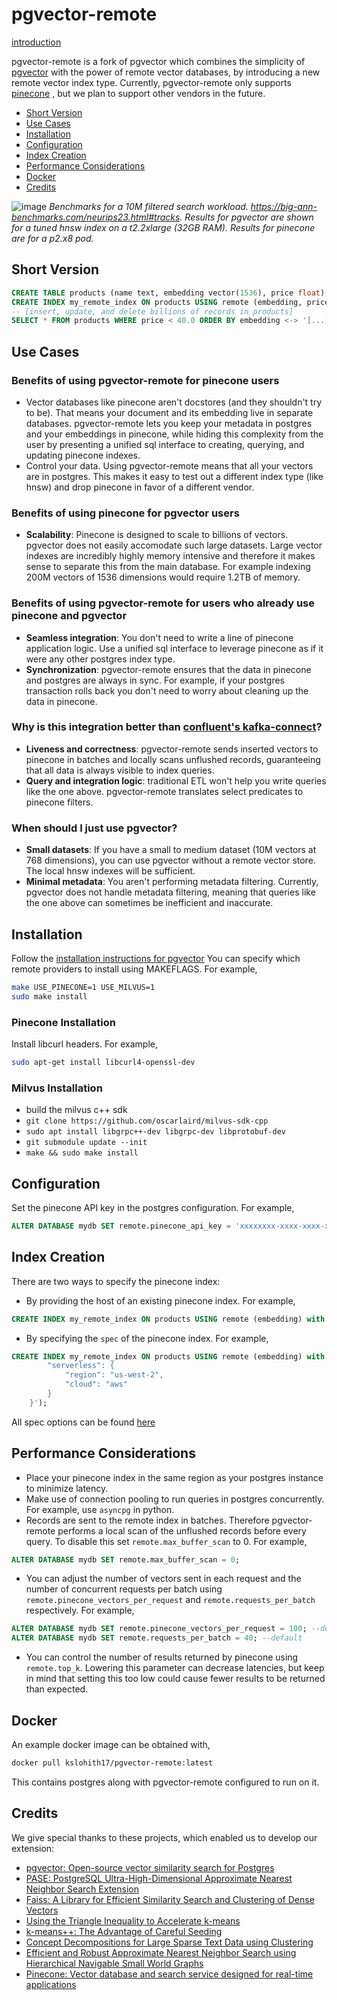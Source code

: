 # pgvector-remote

[introduction](https://medium.com/@sweta.vooda/pgvector-remote-a-pgvector-fork-with-the-performance-of-pinecone-5d8a7f6a50bd)

pgvector-remote is a fork of pgvector which combines the simplicity of [pgvector](https://github.com/pgvector/pgvector)
with the power of remote vector databases, by introducing a new remote vector index type. Currently, pgvector-remote only supports [pinecone]("https://www.pinecone.io/")
, but we plan to support other vendors in the future.
- [Short Version](#short-version)
- [Use Cases](#use-cases)
- [Installation](#installation)
- [Configuration](#configuration)
- [Index Creation](#index-creation)
- [Performance Considerations](#performance-considerations)
- [Docker](#docker)
- [Credits](#credits)


![image](https://github.com/georgia-tech-db/pgvector-remote/assets/66109536/707eb52e-50f5-4675-8e66-d0a97066afd0)
*Benchmarks for a 10M filtered search workload. https://big-ann-benchmarks.com/neurips23.html#tracks. Results for pgvector are shown for a tuned hnsw index on a t2.2xlarge (32GB RAM). Results for pinecone are for a p2.x8 pod.*

## Short Version

```sql
CREATE TABLE products (name text, embedding vector(1536), price float);
CREATE INDEX my_remote_index ON products USING remote (embedding, price) with (host = 'my-pinecone-index.pinecone.io');
-- [insert, update, and delete billions of records in products]
SELECT * FROM products WHERE price < 40.0 ORDER BY embedding <-> '[...]' LIMIT 10; -- pinecone performs this query, including the price predicate

```

## Use Cases
### Benefits of using pgvector-remote for pinecone users

- Vector databases like pinecone aren't docstores (and they shouldn't try to be). That means your document and its embedding live in separate databases. pgvector-remote lets you keep your metadata in postgres and your embeddings in pinecone, while hiding this complexity from the user by presenting a unified sql interface to creating, querying, and updating pinecone indexes.
- Control your data. Using pgvector-remote means that all your vectors are in postgres. This makes it easy to test out a different index type (like hnsw) and drop pinecone in favor of a different vendor.

### Benefits of using pinecone for pgvector users
- **Scalability**: Pinecone is designed to scale to billions of vectors. pgvector does not easily accomodate such large datasets. Large vector indexes are incredibly highly memory intensive and therefore it makes sense to separate this from the main database. For example indexing 200M vectors of 1536 dimensions would require 1.2TB of memory.

### Benefits of using pgvector-remote for users who already use pinecone and pgvector
- **Seamless integration**: You don't need to write a line of pinecone application logic. Use a unified sql interface to leverage pinecone as if it were any other postgres index type.
- **Synchronization**: pgvector-remote ensures that the data in pinecone and postgres are always in sync. For example, if your postgres transaction rolls back you don't need to worry about cleaning up the data in pinecone.

### Why is this integration better than [confluent's kafka-connect](https://www.pinecone.io/confluent-integration/)?
- **Liveness and correctness**: pgvector-remote sends inserted vectors to pinecone in batches and locally scans unflushed records, guaranteeing that all data is always visible to index queries.
- **Query and integration logic**: traditional ETL won't help you write queries like the one above. pgvector-remote translates select predicates to pinecone filters.

### When should I just use pgvector?
- **Small datasets**: If you have a small to medium dataset (10M vectors at 768 dimensions), you can use pgvector without a remote vector store. The local hnsw indexes will be sufficient.
- **Minimal metadata**: You aren't performing metadata filtering. Currently, pgvector does not handle metadata filtering, meaning that queries like the one above can sometimes be inefficient and inaccurate.

## Installation


Follow the [installation instructions for pgvector](https://github.com/pgvector/pgvector?tab=readme-ov-file#installation-notes---linux-and-mac)
You can specify which remote providers to install using MAKEFLAGS. For example,
```sh
make USE_PINECONE=1 USE_MILVUS=1
sudo make install
```

### Pinecone Installation
Install libcurl headers. For example,
```sh
sudo apt-get install libcurl4-openssl-dev
```

### Milvus Installation
- build the milvus c++ sdk
- `git clone https://github.com/oscarlaird/milvus-sdk-cpp`
- `sudo apt install libgrpc++-dev libgrpc-dev libprotobuf-dev`
- `git submodule update --init`
- `make && sudo make install`



## Configuration

Set the pinecone API key in the postgres configuration. For example,
```sql
ALTER DATABASE mydb SET remote.pinecone_api_key = 'xxxxxxxx-xxxx-xxxx-xxxx–xxxxxxxxxxxx';
```

## Index Creation

There are two ways to specify the pinecone index:
- By providing the host of an existing pinecone index. For example,
```sql
CREATE INDEX my_remote_index ON products USING remote (embedding) with (host = 'example-23kshha.svc.us-east-1-aws.pinecone.io');
```
- By specifying the `spec` of the pinecone index. For example,
```sql
CREATE INDEX my_remote_index ON products USING remote (embedding) with (spec = '{
        "serverless": {
            "region": "us-west-2",
            "cloud": "aws"
        }
    }');
```
All spec options can be found [here](https://docs.pinecone.io/reference/api/control-plane/create_index)

## Performance Considerations

- Place your pinecone index in the same region as your postgres instance to minimize latency.
- Make use of connection pooling to run queries in postgres concurrently. For example, use `asyncpg` in python.
- Records are sent to the remote index in batches. Therefore pgvector-remote performs a local scan of the unflushed records before every query. To disable this set `remote.max_buffer_scan` to 0. For example,
```sql
ALTER DATABASE mydb SET remote.max_buffer_scan = 0;
```
- You can adjust the number of vectors sent in each request and the number of concurrent requests per batch using `remote.pinecone_vectors_per_request` and `remote.requests_per_batch` respectively. For example,
```sql
ALTER DATABASE mydb SET remote.pinecone_vectors_per_request = 100; --default
ALTER DATABASE mydb SET remote.requests_per_batch = 40; --default
```
- You can control the number of results returned by pinecone using `remote.top_k`. Lowering this parameter can decrease latencies, but keep in mind that setting this too low could cause fewer results to be returned than expected.

## Docker

An example docker image can be obtained with,

```sh
docker pull kslohith17/pgvector-remote:latest
```

This contains postgres along with pgvector-remote configured to run on it.

## Credits

We give special thanks to these projects, which enabled us to develop our extension:

- [pgvector: Open-source vector similarity search for Postgres](https://github.com/pgvector/pgvector)
- [PASE: PostgreSQL Ultra-High-Dimensional Approximate Nearest Neighbor Search Extension](https://dl.acm.org/doi/pdf/10.1145/3318464.3386131)
- [Faiss: A Library for Efficient Similarity Search and Clustering of Dense Vectors](https://github.com/facebookresearch/faiss)
- [Using the Triangle Inequality to Accelerate k-means](https://cdn.aaai.org/ICML/2003/ICML03-022.pdf)
- [k-means++: The Advantage of Careful Seeding](https://theory.stanford.edu/~sergei/papers/kMeansPP-soda.pdf)
- [Concept Decompositions for Large Sparse Text Data using Clustering](https://www.cs.utexas.edu/users/inderjit/public_papers/concept_mlj.pdf)
- [Efficient and Robust Approximate Nearest Neighbor Search using Hierarchical Navigable Small World Graphs](https://arxiv.org/ftp/arxiv/papers/1603/1603.09320.pdf)
- [Pinecone: Vector database and search service designed for real-time applications](https://docs.pinecone.io/introduction)
